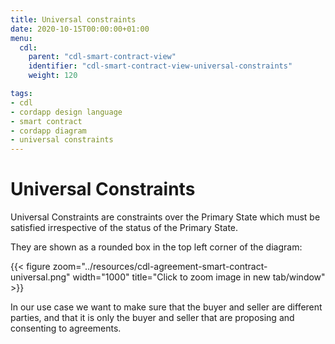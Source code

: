 ```yaml
---
title: Universal constraints
date: 2020-10-15T00:00:00+01:00
menu:
  cdl:
    parent: "cdl-smart-contract-view"
    identifier: "cdl-smart-contract-view-universal-constraints"
    weight: 120

tags:
- cdl
- cordapp design language
- smart contract
- cordapp diagram
- universal constraints
---
```


# Universal Constraints

Universal Constraints are constraints over the Primary State which must be satisfied irrespective of the status of the Primary State.

They are shown as a rounded box in the top left corner of the diagram:

{{< figure zoom="../resources/cdl-agreement-smart-contract-universal.png" width="1000" title="Click to zoom image in new tab/window" >}}

In our use case we want to make sure that the buyer and seller are different parties, and that it is only the buyer and seller that are proposing and consenting to agreements.
